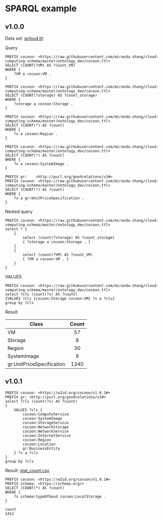 # SPARQL example
## v1.0.0
Data set:
[gcloud.ttl](../sparql-generate/result/gcloud/gcloud.ttl)

Query
```
PREFIX cocoon: <https://raw.githubusercontent.com/miranda-zhang/cloud-computing-schema/master/ontology_dev/cocoon.ttl>
SELECT (COUNT(?VM) AS ?count_VM)
WHERE {
    ?VM a cocoon:VM .
}
```

```
PREFIX cocoon: <https://raw.githubusercontent.com/miranda-zhang/cloud-computing-schema/master/ontology_dev/cocoon.ttl>
SELECT (COUNT(?storage) AS ?count_storage)
WHERE {
    ?storage a cocoon:Storage .
}
```

```
PREFIX cocoon: <https://raw.githubusercontent.com/miranda-zhang/cloud-computing-schema/master/ontology_dev/cocoon.ttl>
SELECT (COUNT(*) AS ?count)
WHERE {
    ?x a cocoon:Region .
}
```

```
PREFIX cocoon: <https://raw.githubusercontent.com/miranda-zhang/cloud-computing-schema/master/ontology_dev/cocoon.ttl>
SELECT (COUNT(*) AS ?count)
WHERE {
    ?x a cocoon:SystemImage .
}
```

```
PREFIX gr:    <http://purl.org/goodrelations/v1#>
PREFIX cocoon: <https://raw.githubusercontent.com/miranda-zhang/cloud-computing-schema/master/ontology_dev/cocoon.ttl>
SELECT (COUNT(*) AS ?count)
WHERE {
    ?x a gr:UnitPriceSpecification .
}
```

Nested query
```
PREFIX cocoon: <https://raw.githubusercontent.com/miranda-zhang/cloud-computing-schema/master/ontology_dev/cocoon.ttl>
select * { 
    {
        select (count(?storage) AS ?count_storage)
        { ?storage a cocoon:Storage . }
    } 
    {
        select (count(?VM) AS ?count_VM) 
        { ?VM a cocoon:VM . } 
    } 
}
```

VALUES
```
PREFIX cocoon: <https://raw.githubusercontent.com/miranda-zhang/cloud-computing-schema/master/ontology_dev/cocoon.ttl>
select ?cls (count(?s) AS ?count)
{VALUES ?cls {cocoon:Storage cocoon:VM} ?s a ?cls}
group by ?cls
```

Result

| Class                    | Count         |
| -------------------------|:-------------:| 
| VM                       | 57            | 
| Storage                  | 8             |
| Region                   | 30            |
| SystemImage              | 9             |
| gr:UnitPriceSpecification| 1340          |
## v1.0.1
```
PREFIX cocoon: <https://w3id.org/cocoon/v1.0.1#>
PREFIX gr: <http://purl.org/goodrelations/v1#>
select ?cls (count(?s) AS ?count)
{
    VALUES ?cls {
        cocoon:ComputeService
        cocoon:SystemImage
        cocoon:StorageService
        cocoon:NetworkStorage
        cocoon:NetworkService
        cocoon:InternetService
        cocoon:Region
        cocoon:Location
        gr:BusinessEntity
    } ?s a ?cls
}
group by ?cls
```
Result: [stat_count.csv](stat_count.csv)

```
PREFIX cocoon: <https://w3id.org/cocoon/v1.0.1#>
PREFIX schema: <https://schema.org/>
SELECT (COUNT(*) AS ?count)
WHERE {
    ?s schema:typeOfGood cocoon:LocalStorage .
}
```
```
count
1412
```
